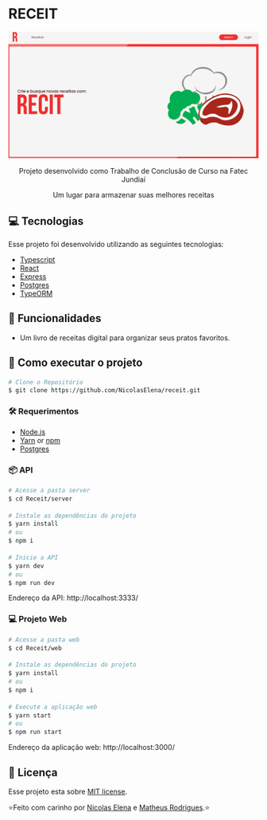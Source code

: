 # RECEIT 

<p align="center">	
   <img src="./.github/receit.PNG" alt="Proffy" width="620"/>
</p>
<p align="center">	
  Projeto desenvolvido como Trabalho de Conclusão de Curso na Fatec Jundiaí
  </p><p align="center">	
 Um lugar para armazenar suas melhores receitas
   </p>
  
## :computer: Tecnologias
Esse projeto foi desenvolvido utilizando as seguintes tecnologias:

* [Typescript][typescript-url]      
* [React][react-url]        
* [Express][express-url]
* [Postgres][postgres-url]
* [TypeORM][typeorm-url]

## :pencil: Funcionalidades

* Um livro de receitas digital para  organizar seus pratos favoritos.

## 📲 Como executar o projeto
```bash
# Clone o Repositório
$ git clone https://github.com/NicolasElena/receit.git
```
### 🛠 Requerimentos
* [Node.js][node-url]
* [Yarn][yarn-url] or [npm][npm-url]
* [Postgres][postgres-url]

### 📦 API

```bash
# Acesse a pasta server
$ cd Receit/server

# Instale as dependências do projeto
$ yarn install
# ou
$ npm i

# Inicie a API
$ yarn dev
# ou
$ npm run dev
```
Endereço da API: http://localhost:3333/

### 💻 Projeto Web

```bash
# Acesse a pasta web
$ cd Receit/web

# Instale as dependências do projeto
$ yarn install
# ou
$ npm i

# Execute a aplicação web
$ yarn start
# ou
$ npm run start
```
Endereço da aplicação web: http://localhost:3000/


## 📓 Licença
Esse projeto esta sobre [MIT license](./LICENSE).

⭐️Feito com carinho por [Nicolas Elena][nick-profile-url] e [Matheus Rodrigues][matt-profile-url].⭐️ 

<!-- VARS -->

[express-url]: https://expressjs.com/
[react-url]: https://reactjs.org/   
[nick-profile-url]: https://github.com/NicolasElena
[matt-profile-url]: https://github.com/Th3Matts
[node-url]: https://nodejs.org/en
[yarn-url]: https://classic.yarnpkg.com/
[npm-url]:  https://www.npmjs.com/
[expo-url]: https://expo.io/
[expo-url-mobile]: https://play.google.com/store/apps/details?id=host.exp.exponent
[typescript-url]: https://www.typescriptlang.org/ 
[typeorm-url]:  https://typeorm.io/#/
[postgres-url]: https://www.postgresql.org/

<!-- VARS -->

